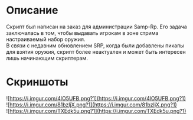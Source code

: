 # Описание
Скрипт был написан на заказ для администрации Samp-Rp. Его задача заключалась в том, чтобы выдавать игрокам в зоне стрима настраиваемый набор оружия.  
В связи с недавним обновлением SRP, когда были добавлены пикапы для взятия оружия, скрипт более неактуален и может быть интересен лишь начинающим скриптерам.
# Скриншоты
![https://i.imgur.com/4lO5UFB.png?1](https://i.imgur.com/4lO5UFB.png?1)  
![https://i.imgur.com/81bzIjX.png?1](https://i.imgur.com/81bzIjX.png?1)  
![https://i.imgur.com/TXEdk5u.png?1](https://i.imgur.com/TXEdk5u.png?1)